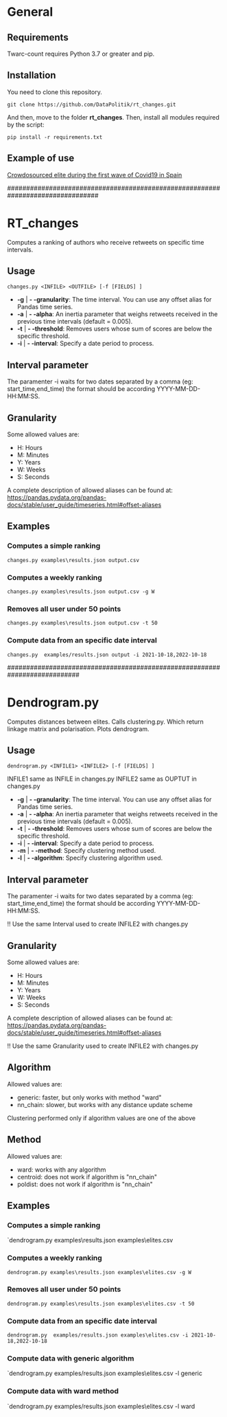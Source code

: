 # General

## Requirements

Twarc-count requires Python 3.7 or greater and pip.

## Installation

You need to clone this repository.

`git clone https://github.com/DataPolitik/rt_changes.git`

And then, move to the folder **rt_changes**. Then, install all modules required by the script:

`pip install -r requirements.txt`

## Example of use

[Crowdosourced elite during the first wave of Covid19 in Spain](https://datapolitik.medium.com/el-baile-de-las-%C3%A9lites-en-twitter-9a288fb32eb3)

################################################################################

# RT_changes

Computes a ranking of authors who receive retweets on specific time intervals.

## Usage

`changes.py <INFILE> <OUTFILE> [-f [FIELDS] ]`

* **-g** | **- -granularity**: The time interval. You can use any offset alias for Pandas time series.
* **-a** | **- -alpha**: An inertia parameter that weighs retweets received in the previous time intervals (default = 0.005).
* **-t** | **- -threshold**: Removes users whose sum of scores are below the specific threshold.
* **-i** | **- -interval**: Specify a date period to process.
 
## Interval parameter

The paramenter -i waits for two dates separated by a comma (eg: start_time,end_time) the format should be according
YYYY-MM-DD-HH:MM:SS.

## Granularity

Some allowed values are:

* H: Hours
* M: Minutes
* Y: Years
* W: Weeks
* S: Seconds

A complete description of allowed aliases can be found at: https://pandas.pydata.org/pandas-docs/stable/user_guide/timeseries.html#offset-aliases

## Examples

### Computes a simple ranking

`changes.py examples\results.json output.csv`

### Computes a weekly ranking

`changes.py examples\results.json output.csv -g W`

### Removes all user under 50 points

`changes.py examples\results.json output.csv -t 50`

### Compute data from an specific date interval

`changes.py  examples/results.json output -i 2021-10-18,2022-10-18`

###########################################################################

# Dendrogram.py

Computes distances between elites.
Calls clustering.py. Which return linkage matrix and polarisation.
Plots dendrogram.

## Usage

`dendrogram.py <INFILE1> <INFILE2> [-f [FIELDS] ]`

INFILE1 same as INFILE in changes.py
INFILE2 same as OUPTUT in changes.py

* **-g** | **- -granularity**: The time interval. You can use any offset alias for Pandas time series.
* **-a** | **- -alpha**: An inertia parameter that weighs retweets received in the previous time intervals (default = 0.005).
* **-t** | **- -threshold**: Removes users whose sum of scores are below the specific threshold.
* **-i** | **- -interval**: Specify a date period to process.
* **-m** | **- -method**: Specify clustering method used.
* **-l** | **- -algorithm**: Specify clustering algorithm used.
 
## Interval parameter

The paramenter -i waits for two dates separated by a comma (eg: start_time,end_time) the format should be according
YYYY-MM-DD-HH:MM:SS.

!! Use the same Interval used to create INFILE2 with changes.py

## Granularity

Some allowed values are:

* H: Hours
* M: Minutes
* Y: Years
* W: Weeks
* S: Seconds

A complete description of allowed aliases can be found at: https://pandas.pydata.org/pandas-docs/stable/user_guide/timeseries.html#offset-aliases

!! Use the same Granularity used to create INFILE2 with changes.py

## Algorithm

Allowed values are:

* generic: faster, but only works with method "ward"
* nn_chain: slower, but works with any distance update scheme

Clustering performed only if algorithm values are one of the above

## Method

Allowed values are:

* ward: works with any algorithm
* centroid: does not work if algorithm is "nn_chain"
* poldist: does not work if algorithm is "nn_chain"

## Examples

### Computes a simple ranking

`dendrogram.py examples\results.json examples\elites.csv

### Computes a weekly ranking

`dendrogram.py examples\results.json examples\elites.csv -g W`

### Removes all user under 50 points

`dendrogram.py examples\results.json examples\elites.csv -t 50`

### Compute data from an specific date interval

`dendrogram.py  examples/results.json examples\elites.csv -i 2021-10-18,2022-10-18`

### Compute data with generic algorithm

`dendrogram.py  examples/results.json examples\elites.csv -l generic

### Compute data with ward method

`dendrogram.py  examples/results.json examples\elites.csv -l ward
